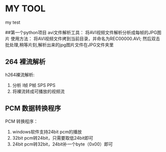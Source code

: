 # MY TOOL
my test

##第一个python项目
avi文件解析工具：
将AVI视频文件解析分析成每帧的JPG图片
使用方法：
将AVI视频文件拷到当前目录，并命名为REC00000.AVI; 然后双击批处理,稍等片刻,解析出来的jpg图片文件在JPG文件夹里
## 264 裸流解析
h264裸流解析:

1. 分析 I帧 P帧 SPS PPS
2. 将裸流转成可播放的视频流

## PCM 数据转换程序

PCM 转换程序：

1. windows软件支持24bit pcm的播放
2. 32bit pcm转24bit，只需要取低24bit即可
3. 24bit pcm转32bit，24bit补一个byte（0x00）即可